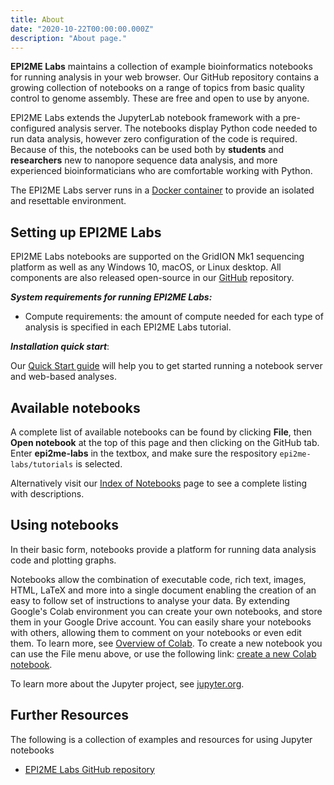 ```yaml
---
title: About
date: "2020-10-22T00:00:00.000Z"
description: "About page."
---
```


**EPI2ME Labs** maintains a collection of example bioinformatics notebooks for
running analysis in your web browser. Our GitHub repository contains a growing
collection of notebooks on a range of topics from basic quality control to
genome assembly. These are free and open to use by anyone.

EPI2ME Labs extends the JupyterLab notebook framework with a pre-configured
analysis server. The notebooks display Python code needed to run data analysis,
however zero configuration of the code is required. Because of this, the
notebooks can be used both by **students** and **researchers** new to nanopore
sequence data analysis, and more experienced bioinformaticians who are
comfortable working with Python.

The EPI2ME Labs server runs in a [Docker
container](https://www.docker.com/resources/what-container) to provide an
isolated and resettable environment.


## Setting up EPI2ME Labs

EPI2ME Labs notebooks are supported on the GridION Mk1 sequencing platform as
well as any Windows 10, macOS, or Linux desktop. All components are also
released open-source in our [GitHub](https://github.com/epi2me-labs)
repository.

***System requirements for running EPI2ME Labs:***

- Compute requirements: the amount of compute needed for each type of analysis
  is specified in each EPI2ME Labs tutorial.

***Installation quick start***:

Our [Quick Start guide](/quickstart) will help you to get started running a
notebook server and web-based analyses.


## Available notebooks

A complete list of available notebooks can be found by clicking **File**, then
**Open notebook** at the top of this page and then clicking on the GitHub tab.
Enter **epi2me-labs** in the textbox, and make sure the respository
`epi2me-labs/tutorials` is selected.

Alternatively visit our [Index of Notebooks](/nbindex) page to see a complete
listing with descriptions.



## Using notebooks

In their basic form, notebooks provide a platform for running data analysis
code and plotting graphs. 

Notebooks allow the combination of executable code, rich text, images, HTML,
LaTeX and more into a single document enabling the creation of an easy to
follow set of instructions to analyse your data. By extending Google's Colab
environment you can create your own notebooks, and store them in your Google
Drive account. You can easily share your notebooks with others, allowing them
to comment on your notebooks or even edit them. To learn more, see [Overview of
Colab](https://colab.research.google.com/notebooks/basic_features_overview.ipynb).
To create a new notebook you can use the File menu above, or use the following
link: [create a new Colab
notebook](http://colab.research.google.com/#create=true).

To learn more about the Jupyter project, see
[jupyter.org](https://www.jupyter.org/).


## Further Resources

The following is a collection of examples and resources for using Jupyter
notebooks

- [EPI2ME Labs GitHub repository](https://github.com/epi2me-labs)


